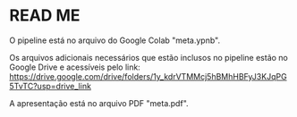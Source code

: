 # READ ME
O pipeline está no arquivo do Google Colab "meta.ypnb".

Os arquivos adicionais necessários que estão inclusos no pipeline estão no Google Drive e acessíveis pelo link: https://drive.google.com/drive/folders/1y_kdrVTMMcj5hBMhHBFyJ3KJqPG5TvTC?usp=drive_link

A apresentação está no arquivo PDF "meta.pdf".
